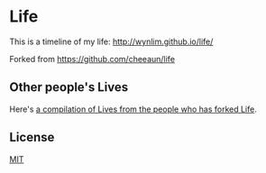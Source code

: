 Life
====
This is a timeline of my life: http://wynlim.github.io/life/

Forked from https://github.com/cheeaun/life


Other people's Lives
--------------------

Here's [a compilation of Lives from the people who has forked Life](https://github.com/cheeaun/life/wiki/Lives).

License
-------

[MIT](http://cheeaun.mit-license.org/)
